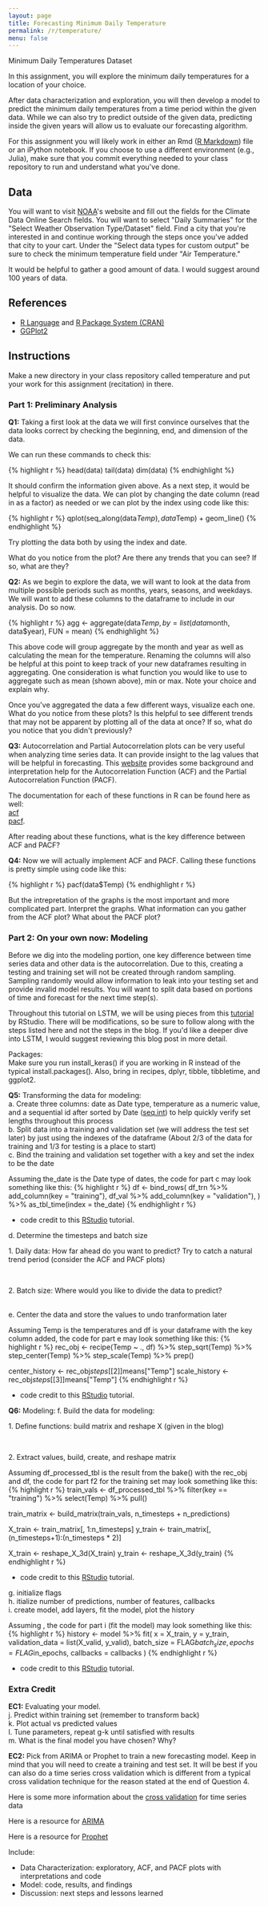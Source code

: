 ```yaml
---
layout: page
title: Forecasting Minimum Daily Temperature
permalink: /r/temperature/
menu: false
---
```


Minimum Daily Temperatures Dataset

In this assignment, you will explore the minimum daily temperatures for a location of your choice. 

After data characterization and exploration, you will then develop a model to predict the minimum daily temperatures from a time period within the given data. While we can also try to predict outside of the given data, predicting inside the given years will allow us to evaluate our forecasting algorithm.

For this assignment you will likely work in either an Rmd ([R Markdown](http://rmarkdown.rstudio.com/)) file or an iPython notebook. If you choose to use a different environment (e.g., Julia), make sure that you commit everything needed to your class repository to run and understand what you've done.

## Data

You will want to visit [NOAA](https://www.ncdc.noaa.gov/cdo-web/search)'s website and fill out the fields for the Climate Data Online Search fields. You will want to select "Daily Summaries" for the "Select Weather Observation Type/Dataset" field. Find a city that you're interested in and continue working through the steps once you've added that city to your cart. Under the "Select data types for custom output" be sure to check the minimum temperature field under "Air Temperature."

It would be helpful to gather a good amount of data. I would suggest around 100 years of data.

## References

 * [R Language](http://www.r-project.org/) and [R Package System (CRAN)](http://cran.rstudio.com/)
 * [GGPlot2](http://ggplot2.org/)

## Instructions

Make a new directory in your class repository called temperature and put your work for this assignment (recitation) in there.

### Part 1: Preliminary Analysis ###

**Q1:** Taking a first look at the data we will first convince ourselves that the data looks correct by checking the beginning, end, and dimension of the data. 

We can run these commands to check this:

{% highlight r %}
head(data)
tail(data)
dim(data)
{% endhighlight %}

It should confirm the information given above. As a next step, it would be helpful to visualize the data. We can plot by changing the date column (read in as a factor) as needed or we can plot by the index using code like this:

{% highlight r %}
qplot(seq_along(data$Temp), data$Temp) + geom_line()
{% endhighlight %}

Try plotting the data both by using the index and date.

What do you notice from the plot? Are there any trends that you can see? If so, what are they?

**Q2:** As we begin to explore the data, we will want to look at the data from multiple possible periods such as months, years, seasons, and weekdays. We will want to add these columns to the dataframe to include in our analysis. Do so now. <br>

{% highlight r %}
agg <- aggregate(data$Temp,
                by = list(data$month, data$year),
                FUN = mean)
{% endhighlight %}

This above code will group aggregate by the month and year as well as calculating the mean for the temperature. Renaming the columns will also be helpful at this point to keep track of your new dataframes resulting in aggregating. One consideration is what function you would like to use to aggregate such as mean (shown above), min or max. Note your choice and explain why.

Once you've aggregated the data a few different ways, visualize each one. What do you notice from these plots? Is this helpful to see different trends that may not be apparent by plotting all of the data at once? If so, what do you notice that you didn't previously?

**Q3:** Autocorrelation and Partial Autocorrelation plots can be very useful when analyzing time series data. It can provide insight to the lag values that will be helpful in forecasting. This [website](https://newonlinecourses.science.psu.edu/stat510/lesson/2/2.2) provides some background and interpretation help for the Autocorrelation Function (ACF) and the Partial Autocorrelation Function (PACF). 

The documentation for each of these functions in R can be found here as well: <br>[acf](https://www.rdocumentation.org/packages/stats/versions/3.6.1/topics/plot.acf) <br>[pacf](https://www.rdocumentation.org/packages/tseries/versions/0.1-2/topics/pacf). 

After reading about these functions, what is the key difference between ACF and PACF?

**Q4:** Now we will actually implement ACF and PACF. Calling these functions is pretty simple using code like this:

{% highlight r %}
pacf(data$Temp)
{% endhighlight r %}

But the intrepretation of the graphs is the most important and more complicated part. Interpret the graphs. What information can you gather from the ACF plot? What about the PACF plot?

### Part 2: On your own now: Modeling ###

Before we dig into the modeling portion, one key difference between time series data and other data is the autocorrelation. Due to this, creating a testing and training set will not be created through random sampling. Sampling randomly would allow information to leak into your testing set and provide invalid model results. You will want to split data based on portions of time and forecast for the next time step(s).

Throughout this tutorial on LSTM, we will be using pieces from this [tutorial](https://blogs.rstudio.com/tensorflow/posts/2018-06-25-sunspots-lstm/) by RStudio. There will be modifications, so be sure to follow along with the steps listed here and not the steps in the blog. If you'd like a deeper dive into LSTM, I would suggest reviewing this blog post in more detail.

Packages:<br>
Make sure you run install_keras() if you are working in R instead of the typical install.packages(). Also, bring in recipes, dplyr, tibble, tibbletime, and ggplot2.

**Q5:** Transforming the data for modeling:<br>
a. Create three columns: date as Date type, temperature as a numeric value, and a sequential id after sorted by Date ([seq.int](https://www.rdocumentation.org/packages/base/versions/3.6.1/topics/seq)) to help quickly verify set lengths throughout this process <br>
b. Split data into a training and validation set (we will address the test set later) by just using the indexes of the dataframe (About 2/3 of the data for training and 1/3 for testing is a place to start)<br>
c. Bind the training and validation set together with a key and set the index to be the date<br>

Assuming the_date is the Date type of dates, the code for part c may look something like this: 
{% highlight r %}
df <- bind_rows(
  df_trn %>% add_column(key = "training"),
  df_val %>% add_column(key = "validation"),
) %>%
  as_tbl_time(index = the_date)
{% endhighlight r %}
* code credit to this [RStudio](https://blogs.rstudio.com/tensorflow/posts/2018-06-25-sunspots-lstm/) tutorial.

d. Determine the timesteps and batch size<br>
	<p>1. Daily data: How far ahead do you want to predict? Try to catch a natural trend period (consider the ACF and PACF plots)</p><br>
	<p>2. Batch size: Where would you like to divide the data to predict?</p><br>
e. Center the data and store the values to undo tranformation later<br>

Assuming Temp is the temperatures and df is your dataframe with the key column added, the code for part e may look something like this: 
{% highlight r %}
rec_obj <- recipe(Temp ~ ., df) %>%
  step_sqrt(Temp) %>%
  step_center(Temp) %>%
  step_scale(Temp) %>%
  prep()
  
center_history <- rec_obj$steps[[2]]$means["Temp"]
scale_history <- rec_obj$steps[[3]]$means["Temp"]
{% endhighlight r %}
* code credit to this [RStudio](https://blogs.rstudio.com/tensorflow/posts/2018-06-25-sunspots-lstm/) tutorial.

**Q6:** Modeling:
f. Build the data for modeling:<br>
	<p>1. Define functions: build matrix and reshape X (given in the blog)</p><br>
	<p>2. Extract values, build, create, and reshape matrix</p>

Assuming df_processed_tbl is the result from the bake() with the rec_obj and df, the code for part f2 for the training set may look something like this: 
{% highlight r %}
train_vals <- df_processed_tbl %>%
  filter(key == "training") %>%
  select(Temp) %>%
  pull()

train_matrix <- 
  build_matrix(train_vals, n_timesteps + n_predictions)
  
X_train <- train_matrix[, 1:n_timesteps]
y_train <- train_matrix[, (n_timesteps+1):(n_timesteps * 2)]

X_train <- reshape_X_3d(X_train)
y_train <- reshape_X_3d(y_train)
{% endhighlight r %}
* code credit to this [RStudio](https://blogs.rstudio.com/tensorflow/posts/2018-06-25-sunspots-lstm/) tutorial.

g. initialize flags<br>
h. itialize number of predictions, number of features, callbacks<br>
i. create model, add layers, fit the model, plot the history<br>

Assuming , the code for part i (fit the model) may look something like this: 
{% highlight r %}
history <- model %>% fit(
  x           = X_train,
  y           = y_train,
  validation_data = list(X_valid, y_valid),
  batch_size  = FLAG$batch_size,
  epochs      = FLAG$in_epochs,
  callbacks   = callbacks
)
{% endhighlight r %}
* code credit to this [RStudio](https://blogs.rstudio.com/tensorflow/posts/2018-06-25-sunspots-lstm/) tutorial.


### Extra Credit

**EC1:** Evaluating your model. <br>
j. Predict within training set (remember to transform back)<br>
k. Plot actual vs predicted values<br>
l. Tune parameters, repeat g-k until satisfied with results<br>
m. What is the final model you have chosen? Why?<br>

**EC2:** Pick from ARIMA or Prophet to train a new forecasting model. Keep in mind that you will need to create a training and test set. It will be best if you can also do a time series cross validation which is different from a typical cross validation technique for the reason stated at the end of Question 4. 

Here is some more information about the [cross validation](https://towardsdatascience.com/time-series-nested-cross-validation-76adba623eb9) for time series data

Here is a resource for [ARIMA](https://datascienceplus.com/time-series-analysis-using-arima-model-in-r/)

Here is a resource for [Prophet](https://facebook.github.io/prophet/docs/quick_start.html#r-api)

Include: 
- Data Characterization: exploratory, ACF, and PACF plots with interpretations and code
- Model: code, results, and findings
- Discussion: next steps and lessons learned
